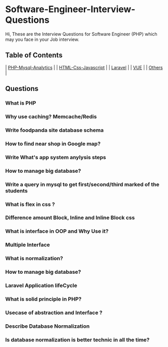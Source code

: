 # Software-Engineer-Interview-Questions
Hi, These are the  Interview Questions for  Software Engineer (PHP) which may you face in your Job interview.

## Table of Contents
| [PHP-Mysql-Analytics](README.md) |
| [HTML-Css-Javascript](JAVASCRIPT.md) |
| [Laravel](LARAVEL.md) |
| [VUE](VUE.md) |
| [Others](OTHERS.md) |

## Questions

### What is PHP 
### Why use caching? Memcache/Redis
### Write foodpanda site database schema 
### How to find near shop in Google map? 
### Write What's app system anylysis steps 
### How to manage big database? 
### Write a query in mysql to get first/second/third marked of the students 
### What is flex in css ? 
### Difference amount Block, Inline and Inline Block css 
### What is interface in OOP and Why Use it? 
### Multiple Interface 
### What is normalization? 
### How to manage big database?
### Laravel Application lifeCycle 
### What is solid principle in PHP?  
### Usecase of abstraction and Interface ? 
### Describe Database Normalization 
### Is database normalization is better technic in all the time? 



